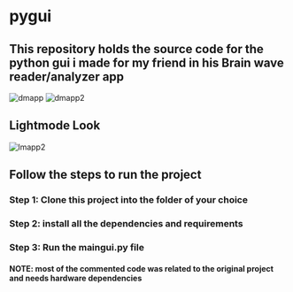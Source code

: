 # pygui

## This repository holds the source code for the python gui i made for my friend in his Brain wave reader/analyzer app

![dmapp](https://github.com/salelkarayush/pygui/assets/113630011/06d61c11-932c-420e-ae48-01500bfcca68)
![dmapp2](https://github.com/salelkarayush/pygui/assets/113630011/a4a70ff9-9630-4da4-8785-c8db899e6924)

## Lightmode Look
![lmapp2](https://github.com/salelkarayush/pygui/assets/113630011/17f0ce9a-394b-411f-a690-3b202f94e5bd)

## Follow the steps to run the project

### Step 1: Clone this project into the folder of your choice
### Step 2: install all the dependencies and requirements
### Step 3: Run the maingui.py file 

#### NOTE: most of the commented code was related to the original project and needs hardware dependencies
